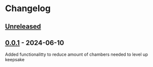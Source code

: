 # Changelog

## [Unreleased]

## [0.0.1] - 2024-06-10
Added functionalitty to reduce amount of chambers needed to level up keepsake

[unreleased]: https://github.com/zanncdwbl/zannc-KeepsakeChambers/compare/0.0.1...HEAD
[0.0.1]: https://github.com/zanncdwbl/zannc-KeepsakeChambers/compare/57fffda7860651540963c3fb54ce2c28bc86b1c2...0.0.1
